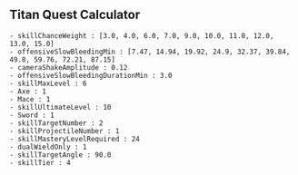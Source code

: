 ## Titan Quest Calculator

    - skillChanceWeight : [3.0, 4.0, 6.0, 7.0, 9.0, 10.0, 11.0, 12.0, 13.0, 15.0]
    - offensiveSlowBleedingMin : [7.47, 14.94, 19.92, 24.9, 32.37, 39.84, 49.8, 59.76, 72.21, 87.15]
    - cameraShakeAmplitude : 0.12
    - offensiveSlowBleedingDurationMin : 3.0
    - skillMaxLevel : 6
    - Axe : 1
    - Mace : 1
    - skillUltimateLevel : 10
    - Sword : 1
    - skillTargetNumber : 2
    - skillProjectileNumber : 1
    - skillMasteryLevelRequired : 24
    - dualWieldOnly : 1
    - skillTargetAngle : 90.0
    - skillTier : 4
